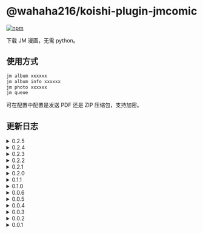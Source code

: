 # @wahaha216/koishi-plugin-jmcomic

[![npm](https://img.shields.io/npm/v/@wahaha216/koishi-plugin-jmcomic?style=flat-square)](https://www.npmjs.com/package/@wahaha216/koishi-plugin-jmcomic)

下载 JM 漫画，无需 python。

## 使用方式

```tex
jm album xxxxxx
jm album info xxxxxx
jm photo xxxxxx
jm queue
```

可在配置中配置是发送 PDF 还是 ZIP 压缩包，支持加密。

## 更新日志

<details>
<summary>0.2.5</summary>

文件名过长时截断至 200 字节

</details>

<details>
<summary>0.2.4</summary>

1. 调整 debug 日志
2. 修正文化名返回值

</details>

<details>
<summary>0.2.3</summary>

1. 将手动路径拼接替换为 join
2. 健壮文件名序列化，尝试修复部分文件名导致无法创建文件

</details>

<details>
<summary>0.2.2</summary>

高度不足图片分割数时输出原图，尝试规避提取图片高度为 0 的情况

</details>

<details>
<summary>0.2.1</summary>

1. 搜索分页限制
2. 搜索结果分割空行

</details>

<details>
<summary>0.2.0</summary>

1. 简易搜索功能
2. 修复队列丢失 i18n key 的问题

</details>

<details>
<summary>0.1.1</summary>

1. 添加队列时返回队列信息
2. 提取代码

</details>

<details>
<summary>0.1.0</summary>

1. 队列系统
2. 下载并发与解密并发限制
3. 修改配置页面顺序、分类
4. 不再直接暴露变量，改为逐级传递
5. 统一暴露 Error 类
6. 添加域名切换条件

</details>

<details>
<summary>0.0.6</summary>
添加了一些错误提示
</details>

<details>
<summary>0.0.5</summary>
修改使用示例
</details>

<details>
<summary>0.0.4</summary>

1. 文件名移除前后空格
2. 新增文件发送配置，用于配置文件是以 buffer 读取后发送还是以本地地址的形式发送。docker 中使用 file 形式需要在 bot 实现端同时映射/koishi 目录

</details>

<details>
<summary>0.0.3</summary>
忘了给自动删除做判断
</details>

<details>
<summary>0.0.2</summary>
依赖从peerDependencies移动到dependencies
</details>

<details>
<summary>0.0.1</summary>
初版
</details>
